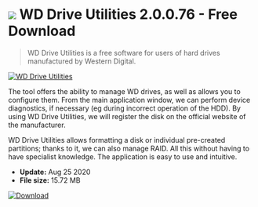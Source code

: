 # ![](https://cdn.softexe.net/static/icon/9/wd-drive-utilities-8231.png) WD Drive Utilities  2.0.0.76 - Free Download

> WD Drive Utilities is a free software for users of hard drives manufactured by Western Digital.

[![WD Drive Utilities](https://gallery.dpcdn.pl/imgc/Tools/77305/g_-_420x350_1.5_-_x20170824132727_0.jpg)](https://softexe.net/win/disks-files/other/wd-drive-utilities:hbcp.html)

The tool offers the ability to manage WD drives, as well as allows you to configure them. From the main application window, we can perform device diagnostics, if necessary (eg during incorrect operation of the HDD). By using WD Drive Utilities, we will register the disk on the official website of the manufacturer.
 
 WD Drive Utilities allows formatting a disk or individual pre-created partitions; thanks to it, we can also manage RAID. All this without having to have specialist knowledge. The application is easy to use and intuitive.


- **Update:** Aug 25 2020
- **File size:** 15.72 MB

[![Download](https://cdn.softexe.net/static/img/download.png)](https://softexe.net/win/disks-files/other/wd-drive-utilities:hbcp.html)

